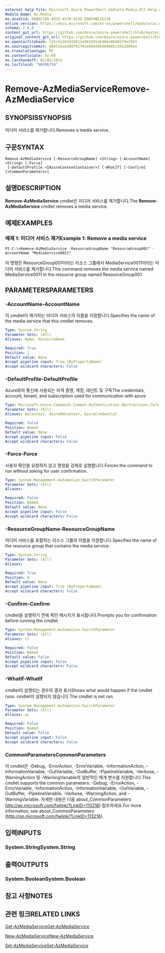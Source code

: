 ```yaml
---
external help file: Microsoft.Azure.PowerShell.Cmdlets.Media.dll-Help.xml
Module Name: Az.Media
ms.assetid: 6AB6C366-4925-4370-A33E-EDAF4BE1E230
online version: https://docs.microsoft.com/en-us/powershell/module/az.media/remove-azmediaservice
schema: 2.0.0
content_git_url: https://github.com/Azure/azure-powershell/blob/master/src/Media/Media/help/Remove-AzMediaService.md
original_content_git_url: https://github.com/Azure/azure-powershell/blob/master/src/Media/Media/help/Remove-AzMediaService.md
ms.openlocfilehash: 525c5e2bfd15811e861945a6404e0b88274e2563
ms.sourcegitcommit: 68451baa389791703e666d95469602c5652609ee
ms.translationtype: MT
ms.contentlocale: ko-KR
ms.lasthandoff: 01/05/2021
ms.locfileid: "98496759"
---
```

# <span data-ttu-id="6b1c8-101">Remove-AzMediaService</span><span class="sxs-lookup"><span data-stu-id="6b1c8-101">Remove-AzMediaService</span></span>

## <span data-ttu-id="6b1c8-102">SYNOPSIS</span><span class="sxs-lookup"><span data-stu-id="6b1c8-102">SYNOPSIS</span></span>
<span data-ttu-id="6b1c8-103">미디어 서비스를 제거합니다.</span><span class="sxs-lookup"><span data-stu-id="6b1c8-103">Removes a media service.</span></span>

## <span data-ttu-id="6b1c8-104">구문</span><span class="sxs-lookup"><span data-stu-id="6b1c8-104">SYNTAX</span></span>

```
Remove-AzMediaService [-ResourceGroupName] <String> [-AccountName] <String> [-Force]
 [-DefaultProfile <IAzureContextContainer>] [-WhatIf] [-Confirm] [<CommonParameters>]
```

## <span data-ttu-id="6b1c8-105">설명</span><span class="sxs-lookup"><span data-stu-id="6b1c8-105">DESCRIPTION</span></span>
<span data-ttu-id="6b1c8-106">**Remove-AzMediaService** cmdlet은 미디어 서비스를 제거합니다.</span><span class="sxs-lookup"><span data-stu-id="6b1c8-106">The **Remove-AzMediaService** cmdlet removes a media service.</span></span>

## <span data-ttu-id="6b1c8-107">예제</span><span class="sxs-lookup"><span data-stu-id="6b1c8-107">EXAMPLES</span></span>

### <span data-ttu-id="6b1c8-108">예제 1: 미디어 서비스 제거</span><span class="sxs-lookup"><span data-stu-id="6b1c8-108">Example 1: Remove a media service</span></span>
```
PS C:\>Remove-AzMediaService -ResourceGroupName "ResourceGroup001" -AccountName "MediaService0011"
```

<span data-ttu-id="6b1c8-109">이 명령은 ResourceGroup001이라는 리소스 그룹에서 MediaService0011이라는 미디어 서비스를 제거합니다.</span><span class="sxs-lookup"><span data-stu-id="6b1c8-109">This command removes the media service named MediaService0011 in the resource group named ResourceGroup001.</span></span>

## <span data-ttu-id="6b1c8-110">PARAMETERS</span><span class="sxs-lookup"><span data-stu-id="6b1c8-110">PARAMETERS</span></span>

### <span data-ttu-id="6b1c8-111">-AccountName</span><span class="sxs-lookup"><span data-stu-id="6b1c8-111">-AccountName</span></span>
<span data-ttu-id="6b1c8-112">이 cmdlet이 제거하는 미디어 서비스의 이름을 지정합니다.</span><span class="sxs-lookup"><span data-stu-id="6b1c8-112">Specifies the name of the media service that this cmdlet removes.</span></span>

```yaml
Type: System.String
Parameter Sets: (All)
Aliases: Name, ResourceName

Required: True
Position: 1
Default value: None
Accept pipeline input: True (ByPropertyName)
Accept wildcard characters: False
```

### <span data-ttu-id="6b1c8-113">-DefaultProfile</span><span class="sxs-lookup"><span data-stu-id="6b1c8-113">-DefaultProfile</span></span>
<span data-ttu-id="6b1c8-114">Azure와의 통신에 사용되는 자격 증명, 계정, 테넌트 및 구독</span><span class="sxs-lookup"><span data-stu-id="6b1c8-114">The credentials, account, tenant, and subscription used for communication with azure</span></span>

```yaml
Type: Microsoft.Azure.Commands.Common.Authentication.Abstractions.Core.IAzureContextContainer
Parameter Sets: (All)
Aliases: AzContext, AzureRmContext, AzureCredential

Required: False
Position: Named
Default value: None
Accept pipeline input: False
Accept wildcard characters: False
```

### <span data-ttu-id="6b1c8-115">-Force</span><span class="sxs-lookup"><span data-stu-id="6b1c8-115">-Force</span></span>
<span data-ttu-id="6b1c8-116">사용자 확인을 요청하지 않고 명령을 강제로 실행합니다.</span><span class="sxs-lookup"><span data-stu-id="6b1c8-116">Forces the command to run without asking for user confirmation.</span></span>

```yaml
Type: System.Management.Automation.SwitchParameter
Parameter Sets: (All)
Aliases:

Required: False
Position: Named
Default value: None
Accept pipeline input: False
Accept wildcard characters: False
```

### <span data-ttu-id="6b1c8-117">-ResourceGroupName</span><span class="sxs-lookup"><span data-stu-id="6b1c8-117">-ResourceGroupName</span></span>
<span data-ttu-id="6b1c8-118">미디어 서비스를 포함하는 리소스 그룹의 이름을 지정합니다.</span><span class="sxs-lookup"><span data-stu-id="6b1c8-118">Specifies the name of the resource group that contains the media service.</span></span>

```yaml
Type: System.String
Parameter Sets: (All)
Aliases:

Required: True
Position: 0
Default value: None
Accept pipeline input: True (ByPropertyName)
Accept wildcard characters: False
```

### <span data-ttu-id="6b1c8-119">-Confirm</span><span class="sxs-lookup"><span data-stu-id="6b1c8-119">-Confirm</span></span>
<span data-ttu-id="6b1c8-120">cmdlet을 실행하기 전에 확인 메시지가 표시됩니다.</span><span class="sxs-lookup"><span data-stu-id="6b1c8-120">Prompts you for confirmation before running the cmdlet.</span></span>

```yaml
Type: System.Management.Automation.SwitchParameter
Parameter Sets: (All)
Aliases: cf

Required: False
Position: Named
Default value: False
Accept pipeline input: False
Accept wildcard characters: False
```

### <span data-ttu-id="6b1c8-121">-WhatIf</span><span class="sxs-lookup"><span data-stu-id="6b1c8-121">-WhatIf</span></span>
<span data-ttu-id="6b1c8-122">cmdlet이 실행되는 경우의 결과 표시</span><span class="sxs-lookup"><span data-stu-id="6b1c8-122">Shows what would happen if the cmdlet runs.</span></span>
<span data-ttu-id="6b1c8-123">cmdlet이 실행되지 않습니다.</span><span class="sxs-lookup"><span data-stu-id="6b1c8-123">The cmdlet is not run.</span></span>

```yaml
Type: System.Management.Automation.SwitchParameter
Parameter Sets: (All)
Aliases: wi

Required: False
Position: Named
Default value: False
Accept pipeline input: False
Accept wildcard characters: False
```

### <span data-ttu-id="6b1c8-124">CommonParameters</span><span class="sxs-lookup"><span data-stu-id="6b1c8-124">CommonParameters</span></span>
<span data-ttu-id="6b1c8-125">이 cmdlet은 -Debug, -ErrorAction, -ErrorVariable, -InformationAction, -InformationVariable, -OutVariable, -OutBuffer, -PipelineVariable, -Verbose, -WarningAction 및 -WarningVariable의 일반적인 매개 변수를 지원합니다.</span><span class="sxs-lookup"><span data-stu-id="6b1c8-125">This cmdlet supports the common parameters: -Debug, -ErrorAction, -ErrorVariable, -InformationAction, -InformationVariable, -OutVariable, -OutBuffer, -PipelineVariable, -Verbose, -WarningAction, and -WarningVariable.</span></span> <span data-ttu-id="6b1c8-126">자세한 내용은 다음 about_CommonParameters http://go.microsoft.com/fwlink/?LinkID=113216) 참조하세요.</span><span class="sxs-lookup"><span data-stu-id="6b1c8-126">For more information, see about_CommonParameters (http://go.microsoft.com/fwlink/?LinkID=113216).</span></span>

## <span data-ttu-id="6b1c8-127">입력</span><span class="sxs-lookup"><span data-stu-id="6b1c8-127">INPUTS</span></span>

### <span data-ttu-id="6b1c8-128">System.String</span><span class="sxs-lookup"><span data-stu-id="6b1c8-128">System.String</span></span>

## <span data-ttu-id="6b1c8-129">출력</span><span class="sxs-lookup"><span data-stu-id="6b1c8-129">OUTPUTS</span></span>

### <span data-ttu-id="6b1c8-130">System.Boolean</span><span class="sxs-lookup"><span data-stu-id="6b1c8-130">System.Boolean</span></span>

## <span data-ttu-id="6b1c8-131">참고 사항</span><span class="sxs-lookup"><span data-stu-id="6b1c8-131">NOTES</span></span>

## <span data-ttu-id="6b1c8-132">관련 링크</span><span class="sxs-lookup"><span data-stu-id="6b1c8-132">RELATED LINKS</span></span>

[<span data-ttu-id="6b1c8-133">Get-AzMediaService</span><span class="sxs-lookup"><span data-stu-id="6b1c8-133">Get-AzMediaService</span></span>](./Get-AzMediaService.md)

[<span data-ttu-id="6b1c8-134">New-AzMediaService</span><span class="sxs-lookup"><span data-stu-id="6b1c8-134">New-AzMediaService</span></span>](./New-AzMediaService.md)

[<span data-ttu-id="6b1c8-135">Set-AzMediaService</span><span class="sxs-lookup"><span data-stu-id="6b1c8-135">Set-AzMediaService</span></span>](./Set-AzMediaService.md)


